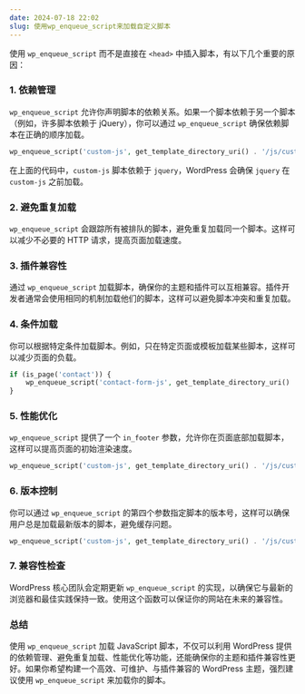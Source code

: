 ```yaml
---
date: 2024-07-18 22:02
slug: 使用wp_enqueue_script来加载自定义脚本
---
```


使用 `wp_enqueue_script` 而不是直接在 `<head>` 中插入脚本，有以下几个重要的原因：

### 1. **依赖管理**

`wp_enqueue_script` 允许你声明脚本的依赖关系。如果一个脚本依赖于另一个脚本（例如，许多脚本依赖于 jQuery），你可以通过 `wp_enqueue_script` 确保依赖脚本在正确的顺序加载。

<!-- truncate -->

```php
wp_enqueue_script('custom-js', get_template_directory_uri() . '/js/custom.js', array('jquery'), null, true);
```

在上面的代码中，`custom-js` 脚本依赖于 `jquery`，WordPress 会确保 `jquery` 在 `custom-js` 之前加载。

### 2. **避免重复加载**

`wp_enqueue_script` 会跟踪所有被排队的脚本，避免重复加载同一个脚本。这样可以减少不必要的 HTTP 请求，提高页面加载速度。

### 3. **插件兼容性**

通过 `wp_enqueue_script` 加载脚本，确保你的主题和插件可以互相兼容。插件开发者通常会使用相同的机制加载他们的脚本，这样可以避免脚本冲突和重复加载。

### 4. **条件加载**

你可以根据特定条件加载脚本。例如，只在特定页面或模板加载某些脚本，这样可以减少页面的负载。

```php
if (is_page('contact')) {
    wp_enqueue_script('contact-form-js', get_template_directory_uri() . '/js/contact-form.js', array(), null, true);
}
```

### 5. **性能优化**

`wp_enqueue_script` 提供了一个 `in_footer` 参数，允许你在页面底部加载脚本，这样可以提高页面的初始渲染速度。

```php
wp_enqueue_script('custom-js', get_template_directory_uri() . '/js/custom.js', array(), null, true);
```

### 6. **版本控制**

你可以通过 `wp_enqueue_script` 的第四个参数指定脚本的版本号，这样可以确保用户总是加载最新版本的脚本，避免缓存问题。

```php
wp_enqueue_script('custom-js', get_template_directory_uri() . '/js/custom.js', array(), '1.0.0', true);
```

### 7. **兼容性检查**

WordPress 核心团队会定期更新 `wp_enqueue_script` 的实现，以确保它与最新的浏览器和最佳实践保持一致。使用这个函数可以保证你的网站在未来的兼容性。

### 总结

使用 `wp_enqueue_script` 加载 JavaScript 脚本，不仅可以利用 WordPress 提供的依赖管理、避免重复加载、性能优化等功能，还能确保你的主题和插件兼容性更好。如果你希望构建一个高效、可维护、与插件兼容的 WordPress 主题，强烈建议使用 `wp_enqueue_script` 来加载你的脚本。
